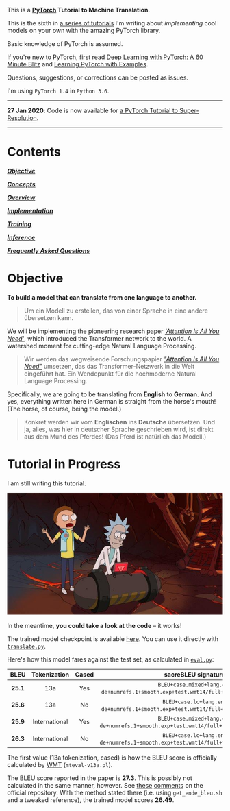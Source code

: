 This is a **[PyTorch](https://pytorch.org) Tutorial to Machine Translation**.

This is the sixth in [a series of tutorials](https://github.com/sgrvinod/Deep-Tutorials-for-PyTorch) I'm writing about _implementing_ cool models on your own with the amazing PyTorch library.

Basic knowledge of PyTorch is assumed.

If you're new to PyTorch, first read [Deep Learning with PyTorch: A 60 Minute Blitz](https://pytorch.org/tutorials/beginner/deep_learning_60min_blitz.html) and [Learning PyTorch with Examples](https://pytorch.org/tutorials/beginner/pytorch_with_examples.html).

Questions, suggestions, or corrections can be posted as issues.

I'm using `PyTorch 1.4` in `Python 3.6`.

---

**27 Jan 2020**: Code is now available for [a PyTorch Tutorial to Super-Resolution](https://github.com/sgrvinod/a-PyTorch-Tutorial-to-Super-Resolution).

---

# Contents

[***Objective***](https://github.com/sgrvinod/a-PyTorch-Tutorial-to-Machine-Translation#objective)

[***Concepts***](https://github.com/sgrvinod/a-PyTorch-Tutorial-to-Machine-Translation#tutorial-in-progress)

[***Overview***](https://github.com/sgrvinod/a-PyTorch-Tutorial-to-Machine-Translation#tutorial-in-progress)

[***Implementation***](https://github.com/sgrvinod/a-PyTorch-Tutorial-to-Machine-Translation#tutorial-in-progress)

[***Training***](https://github.com/sgrvinod/a-PyTorch-Tutorial-to-Machine-Translation#tutorial-in-progress)

[***Inference***](https://github.com/sgrvinod/a-PyTorch-Tutorial-to-Machine-Translation#tutorial-in-progress)

[***Frequently Asked Questions***](https://github.com/sgrvinod/a-PyTorch-Tutorial-to-Machine-Translation#tutorial-in-progress)

# Objective

**To build a model that can translate from one language to another.**


>Um ein Modell zu erstellen, das von einer Sprache in eine andere übersetzen kann.


We will be implementing the pioneering research paper [_'Attention Is All You Need'_](https://arxiv.org/abs/1706.03762), which introduced the Transformer network to the world. A watershed moment for cutting-edge Natural Language Processing.

>Wir werden das wegweisende Forschungspapier [_"Attention Is All You Need"_](https://arxiv.org/abs/1706.03762) umsetzen, das das Transformer-Netzwerk in die Welt eingeführt hat. Ein Wendepunkt für die hochmoderne Natural Language Processing.

Specifically, we are going to be translating from **English** to **German**. And yes, everything written here in German is straight from the horse's mouth! (The horse, of course, being the model.)

>Konkret werden wir vom **Englischen** ins **Deutsche** übersetzen. Und ja, alles, was hier in deutscher Sprache geschrieben wird, ist direkt aus dem Mund des Pferdes! (Das Pferd ist natürlich das Modell.)


# Tutorial in Progress

I am still writing this tutorial.

<p align="center">
<img src="./img/incomplete.jpg">
</p>

In the meantime, **you could take a look at the code** – it works!

The trained model checkpoint is available [here](https://drive.google.com/drive/folders/18ltkGJ2P_cV-0AyMrbojN0Ig4JgYp9al?usp=sharing). You can use it directly with [`translate.py`](https://github.com/sgrvinod/a-PyTorch-Tutorial-to-Machine-Translation/blob/master/translate.py).

Here's how this model fares against the test set, as calculated in [`eval.py`](https://github.com/sgrvinod/a-PyTorch-Tutorial-to-Machine-Translation/blob/master/eval.py):

|BLEU|Tokenization|Cased|sacreBLEU signature|
|:---:|:---:|:---:|:---:|
|**25.1**|13a|Yes|`BLEU+case.mixed+lang.en-de+numrefs.1+smooth.exp+test.wmt14/full+tok.13a+version.1.4.3`|
|**25.6**|13a|No|`BLEU+case.lc+lang.en-de+numrefs.1+smooth.exp+test.wmt14/full+tok.13a+version.1.4.3`|
|**25.9**|International|Yes|`BLEU+case.mixed+lang.en-de+numrefs.1+smooth.exp+test.wmt14/full+tok.intl+version.1.4.3`|
|**26.3**|International|No|`BLEU+case.lc+lang.en-de+numrefs.1+smooth.exp+test.wmt14/full+tok.intl+version.1.4.3`|

The first value (13a tokenization, cased) is how the BLEU score is officially calculated by [WMT](https://www.statmt.org/wmt14/translation-task.html) (`mteval-v13a.pl`).

The BLEU score reported in the paper is **27.3**. This is possibly not calculated in the same manner, however. See [these](https://github.com/tensorflow/tensor2tensor/issues/317#issuecomment-377580270) [comments](https://github.com/tensorflow/tensor2tensor/issues/317#issuecomment-380970191) on the official repository. With the method stated there (i.e. using `get_ende_bleu.sh` and a tweaked reference), the trained model scores **26.49**.
